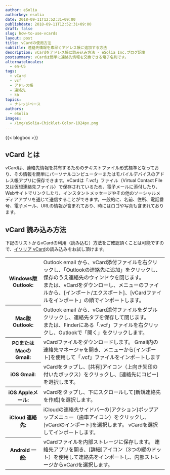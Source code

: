 ```yaml
---
author: eSolia
authorkey: esolia
date: 2018-09-11T12:52:31+09:00
publishdate: 2018-09-11T12:52:31+09:00
draft: false
slug: how-to-use-vcards
layout: post
title: vCardの使用方法
subtitle: 連絡先情報を素早くアドレス帳に追加する方法
description: vCardをアドレス帳に読み込み方法 - eSolia Inc.ブログ記事
postsummary: vCardは簡単に連絡先情報を交換できる電子名刺です。
alternatelocales:
  - en-US
tags:
  - vCard
  - vcf
  - アドレス帳
  - 連絡先
  - kb    
topics:
  - ナレッジベース
authors:
  - eSolia
images:
  - /img/eSolia-Chicklet-Color-1024px.png
---
```


{{< blogbox >}}

## vCard とは

vCardは、連絡先情報を共有するためのテキストファイル形式標準となっており、その情報を簡単にパーソナルコンピューターまたはモバイルデバイスのアドレス帳アプリに保存できます。vCardは「.vcf」ファイル（Virtual Contact File 又は仮想連絡先ファイル）で保存されているため、電子メールに添付したり、Webサイトでリンクしたり、インスタントメッセージやその他のソーシャルメディアアプリを通じて送信することができます。一般的に、名前、住所、電話番号、電子メール、URLの情報が含まれており、時にはロゴや写真も含まれております。

## vCard 読み込み方法

下記のリストからvCardの利用（読み込む）方法をご確認頂くことは可能ですので、[イソリア vCard](/eSolia-Contacts-vCard.vcf)の読み込みをお試し頂けます。

<table class="table is-striped is-hoverable is-fullwidth is-bordered is-size-7-mobile is-size-6-tablet is-size-5-desktop">
  <tbody>
    <tr>
      <th class="has-text-right">Windows版Outlook:</th>
      <td>Outlook email から、vCard添付ファイルを右クリックし、「Outlookの連絡先に追加」をクリックし、保存のうえ連絡先のウィンドウを閉じます。
<br>または、vCardをダウンローし、メニューのファイルから、[インポート/エクスポート]、[vCardファイルをインポート」の順でインポートします。</td>
    </tr>
    <tr>
      <th class="has-text-right">Mac版Outlook:</th>
      <td>Outlook email から、vCard添付ファイルをダブルクリックし、連絡先タブを保存して閉じます。<br>または、Finderにある「.vcf」ファイルを右クリックし、Outlookで「開く」をクリックします。</td>
    </tr>
    <tr>
      <th class="has-text-right">PCまたはMacのGmail:</th>
      <td>vCardファイルをダウンロードします。 Gmail内の連絡先マネージャを開き、メニューから[インポート]を使用して「.vcf」ファイルをインポートします</td>
    </tr>
    <tr>
      <th class="has-text-right">iOS Gmail:</th>
      <td>vCardをタップし、[共有]アイコン（上向き矢印の付いたボックス）をクリックし、[連絡先にコピー]を選択します。</td>
    </tr>
    <tr>
      <th class="has-text-right">iOS Appleメール:</th>
      <td>vCardをタップし、下にスクロールして[新規連絡先を作成]を選択します。</td>
    </tr>
    <tr>
      <th class="has-text-right">iCloud 連絡先:</th>
      <td>iCloudの連絡先サイドバーの[アクション]ポップアップメニュー（歯車アイコン）をクリックし、[vCardのインポート]を選択します。 vCardを選択してインポートします。</td>
    </tr>
    <tr>
      <th class="has-text-right">Android 一般:</th>
      <td>vCardファイルを内部ストレージに保存します。 連絡先アプリを開き、[詳細]アイコン（3つの縦のドット）を使用して連絡先をインポートし、内部ストレージからvCardを選択します。</td>
    </tr>    
  </tbody>
</table>

